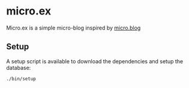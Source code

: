 # micro.ex

Micro.ex is a simple micro-blog inspired by [micro.blog](https://micro.blog)

## Setup

A setup script is available to download the dependencies and setup the database:

```sh
./bin/setup
```
